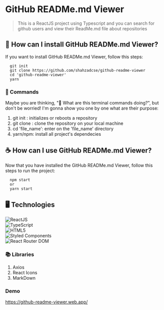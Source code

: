 # GitHub READMe.md Viewer

> This is a ReactJS project using Typescript and you can search for github users and view their ReadMe.md file about repositories

## 🚀 How can I install GitHub READMe.md Viewer?

If you want to install GitHub READMe.md Viewer, follow this steps:

```
  git init
  git clone https://github.com/shahzadcse/github-readme-viewer
  cd 'github-readme-viewer'
  yarn
```

### 🤔 Commands

Maybe you are thinking, "🤔 What are this terminal commands doing?", but don't be worried!
I'm gonna show you one by one what are their purpose:

1. git init : initializes or reboots a repository
2. git clone : clone the repository on your local machine
3. cd 'file_name': enter on the 'file_name' directory
4. yarn/npm: install all project's dependecies

## ☕ How can I use GitHub READMe.md Viewer?

Now that you have installed the GitHub READMe.md Viewer, follow this steps to run the project:

```
  npm start
  or
  yarn start
```

## 🖥️ Technologies

<img src="https://img.shields.io/badge/React-20232A?style=for-the-badge&logo=react&logoColor=61DAFB" alt="ReactJS"><br>
<img src="https://img.shields.io/badge/TypeScript-007ACC?style=for-the-badge&logo=typescript&logoColor=white" alt="TypeScript"><br>
<img src="https://img.shields.io/badge/HTML5-E34F26?style=for-the-badge&logo=html5&logoColor=white" alt="HTML5"><br>
<img src="https://img.shields.io/badge/styled--components-DB7093?style=for-the-badge&logo=styled-components&logoColor=white" alt="Styled Components"><br>
<img src="https://img.shields.io/badge/React_Router-CA4245?style=for-the-badge&logo=react-router&logoColor=white" alt="React Router DOM"><br>

### 📚 Libraries

1. Axios
2. React Icons
3. MarkDown

### Demo 
https://github-readme-viewer.web.app/ 
